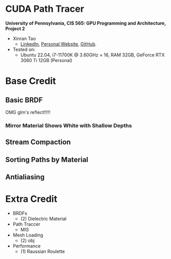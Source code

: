 CUDA Path Tracer
================

**University of Pennsylvania, CIS 565: GPU Programming and Architecture, Project 2**

* Xinran Tao
  - [LinkedIn](https://www.linkedin.com/in/xinran-tao/), [Personal Website](https://www.xinrantao.com/), [GitHub](https://github.com/theBoilingPoint).
* Tested on: 
  - Ubuntu 22.04, i7-11700K @ 3.60GHz × 16, RAM 32GB, GeForce RTX 3080 Ti 12GB (Personal)

# Base Credit
## Basic BRDF
OMG glm's reflect!!!!!
### Mirror Material Shows White with Shallow Depths
## Stream Compaction
## Sorting Paths by Material
## Antialiasing

# Extra Credit
- BRDFs
  - (2) Dielectric Material
- Path Traccer
  - MIS
- Mesh Loading 
  - (2) obj
- Performance
  - (1) Raussian Roulette


